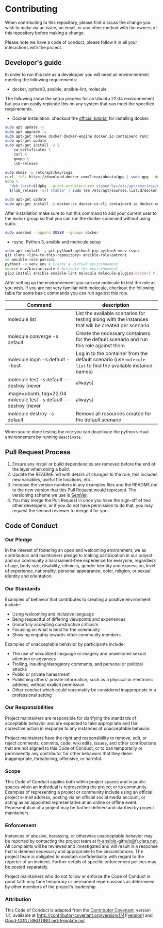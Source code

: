 # Contributing

When contributing to this repository, please first discuss the change you wish to make via an issue,
an email, or any other method with the owners of this repository before making a change. 

Please note we have a code of conduct, please follow it in all your interactions with the project.

## Developer's guide

In order to run this role as a developper you will need an environnement meeting the following requirements:
- docker, python3, ansible, ansible-lint, molecule

The following show the setup process for an Ubuntu 22.04 environnement but you can easily replicate this on any system that can meet the specified requirements.

- Docker installation: checkout the [official tutorial](https://docs.docker.com/engine/install/ubuntu/) for installing docker.
```bash
sudo apt update -y
sudo apt upgrade -y
sudo apt-get remove docker docker-engine docker.io containerd runc
sudo apt-get update
sudo apt-get install -y \
    ca-certificates \
    curl \
    gnupg \
    lsb-release 
	
sudo mkdir -p /etc/apt/keyrings
curl -fsSL https://download.docker.com/linux/ubuntu/gpg | sudo gpg --dearmor -o /etc/apt/keyrings/docker.gpg
echo \
  "deb [arch=$(dpkg --print-architecture) signed-by=/etc/apt/keyrings/docker.gpg] https://download.docker.com/linux/ubuntu \
  $(lsb_release -cs) stable" | sudo tee /etc/apt/sources.list.d/docker.list > /dev/null

sudo apt-get update
sudo apt-get install -y docker-ce docker-ce-cli containerd.io docker-compose-plugin
```
After installation make sure to run this command to add your current user to the `docker` group so that you can run the docker command without using sudo.
```bash
sudo usermod --append $USER --groups docker
```

- rsync, Python 3, ansible and molecule setup

```bash
sudo apt install -y git python3 python3-pip python3-venv rsync
git clone <link-to-this-repository> ansible-role-patroni
cd ansible-role-patroni
python3 -m venv env # Create a virtual environnement
source env/bin/activate # Activate the environnement
pip3 install ansible ansible-lint molecule molecule-plugins[docker] # Install the python packages in the virutal environnement
```

After setting up the environnement you can use molecule to test the role as you wish. If you are not very familiar with molecule, checkout the following table for some basic commands you can run against this role.

Command                                            | description                                                                             |
---------------------------------------------------|-----------------------------------------------------------------------------------------|
molecule list                                      | List the available scenarios for testing along with the instances that will be created per scenario                                               |
molecule converge -s default                       | Create the necessary containers for the default scenario and run this role against them |
molecule login -s default --host <instance-name>          | Log in to the <instance-name> container from the default scenario (use `molecule list` to find the available instance names)                             |
molecule test -s default --destroy [never|always]  | Run the tests from the default scenario on the created containers                       |
image=ubuntu tag=22.04 molecule test -s default --destroy [never|always]  | Create containers based on Ubuntu 22.04 and run the tests from the default scenario on the created containers                        |
molecule destroy -s default                        | Remove all resources created for the default scenario                                   |

When you're done testing the role you can deactivate the python virtual environnement by running `deactivate`.


## Pull Request Process

1. Ensure any install or build dependencies are removed before the end of the layer when doing a 
   build.
2. Update the README.md with details of changes to the role, this includes new variables, 
   useful file locations, etc...
3. Increase the version numbers in any examples files and the README.md to the new version that this
   Pull Request would represent. The versioning scheme we use is [SemVer](https://semver.org/).
4. You may merge the Pull Request in once you have the sign-off of two other developers, or if you 
   do not have permission to do that, you may request the second reviewer to merge it for you.

## Code of Conduct

### Our Pledge

In the interest of fostering an open and welcoming environment, we as
contributors and maintainers pledge to making participation in our project and
our community a harassment-free experience for everyone, regardless of age, body
size, disability, ethnicity, gender identity and expression, level of experience,
nationality, personal appearance, color, religion, or sexual identity and
orientation.

### Our Standards

Examples of behavior that contributes to creating a positive environment
include:

* Using welcoming and inclusive language
* Being respectful of differing viewpoints and experiences
* Gracefully accepting constructive criticism
* Focusing on what is best for the community
* Showing empathy towards other community members

Examples of unacceptable behavior by participants include:

* The use of sexualized language or imagery and unwelcome sexual attention or
advances
* Trolling, insulting/derogatory comments, and personal or political attacks
* Public or private harassment
* Publishing others' private information, such as a physical or electronic
  address, without explicit permission
* Other conduct which could reasonably be considered inappropriate in a
  professional setting

### Our Responsibilities

Project maintainers are responsible for clarifying the standards of acceptable
behavior and are expected to take appropriate and fair corrective action in
response to any instances of unacceptable behavior.

Project maintainers have the right and responsibility to remove, edit, or
reject comments, commits, code, wiki edits, issues, and other contributions
that are not aligned to this Code of Conduct, or to ban temporarily or
permanently any contributor for other behaviors that they deem inappropriate,
threatening, offensive, or harmful.

### Scope

This Code of Conduct applies both within project spaces and in public spaces
when an individual is representing the project or its community. Examples of
representing a project or community include using an official project e-mail
address, posting via an official social media account, or acting as an appointed
representative at an online or offline event. Representation of a project may be
further defined and clarified by project maintainers.

### Enforcement

Instances of abusive, harassing, or otherwise unacceptable behavior may be
reported by contacting the project team at fr-ansible-github@fr.clara.net. All
complaints will be reviewed and investigated and will result in a response that
is deemed necessary and appropriate to the circumstances. The project team is
obligated to maintain confidentiality with regard to the reporter of an incident.
Further details of specific enforcement policies may be posted separately.

Project maintainers who do not follow or enforce the Code of Conduct in good
faith may face temporary or permanent repercussions as determined by other
members of the project's leadership.

### Attribution

This Code of Conduct is adapted from the [Contributor Covenant][homepage], version 1.4,
available at [http://contributor-covenant.org/version/1/4][version] and 
[Good-CONTRIBUTING.md-template.md](https://gist.github.com/PurpleBooth/b24679402957c63ec426)

[homepage]: http://contributor-covenant.org
[version]: http://contributor-covenant.org/version/1/4/
